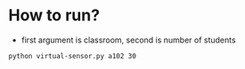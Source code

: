 # How to run?
- first argument is classroom, second is number of students
```shell
python virtual-sensor.py a102 30
```
